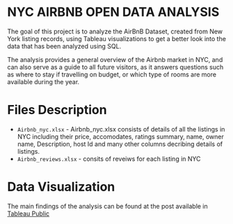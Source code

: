 # NYC AIRBNB OPEN DATA ANALYSIS


The goal of this project is to analyze the AirBnB Dataset, created from New York listing records, using Tableau visualizations to get a better look into the data that has been analyzed using SQL.

The analysis provides a general overview of the Airbnb market in NYC, and can also serve as a guide to all future visitors, as it answers questions such as where to stay if travelling on budget, or which type of rooms are more available during the year.

# Files Description
- `Airbnb_nyc.xlsx` - Airbnb_nyc.xlsx consists of details of all the listings in NYC including their price, accomodates, ratings summary, name, owner name, Description, host Id and many other columns decribing details of listings.
- `Airbnb_reviews.xlsx` - consits of reveiws for each listing in NYC


# Data Visualization
The main findings of the analysis can be found at the post available in [Tableau Public](https://public.tableau.com/app/profile/salvador.belilty)
